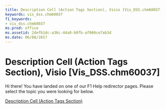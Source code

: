 ```yaml
---
title: Description Cell (Action Tags Section), Visio [Vis_DSS.chm60037]
keywords: vis_dss.chm60037
f1_keywords:
- vis_dss.chm60037
ms.prod: office
ms.assetid: 2defb1dc-a36c-44a9-b9fb-af960ce7ab3d
ms.date: 06/08/2017
---
```



# Description Cell (Action Tags Section), Visio [Vis_DSS.chm60037]

Hi there! You have landed on one of our F1 Help redirector pages. Please select the topic you were looking for below.

[Description Cell (Action Tags Section)](http://msdn.microsoft.com/library/feb29b91-0f6e-6353-3dd0-7a280843a517%28Office.15%29.aspx)

